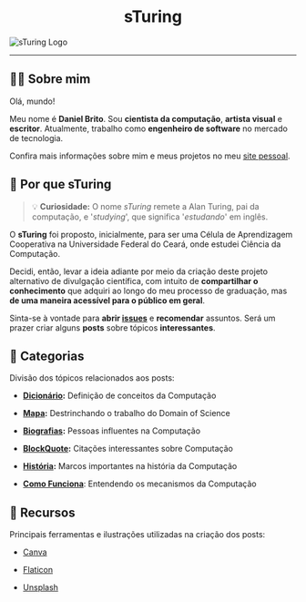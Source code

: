 <h1 align="center"> sTuring</h1>

![sTuring Logo](https://1.bp.blogspot.com/-1k4JVRo7fBI/X3y0XeBGaYI/AAAAAAAAXKM/Ri65yc5zORc27EfwHGdagCy2Qd6wqtBdgCLcBGAsYHQ/s2048/NEW_COVER_001.png)

---

## :man_technologist: Sobre mim

Olá, mundo!

Meu nome é **Daniel Brito**. Sou **cientista da computação**, **artista visual** e **escritor**. Atualmente, trabalho como **engenheiro de software** no mercado de tecnologia.

Confira mais informações sobre mim e meus projetos no meu [site pessoal](https://danielbrito.github.io/).

## :thinking: Por que sTuring

> :bulb: **Curiosidade:** O nome _sTuring_ remete a Alan Turing, pai da computação, e '_studying_', que significa '_estudando_' em inglês.

O **sTuring** foi proposto, inicialmente, para ser uma Célula de Aprendizagem Cooperativa na Universidade Federal do Ceará, onde estudei Ciência da Computação.

Decidi, então, levar a ideia adiante por meio da criação deste projeto alternativo de divulgação científica, com intuito de **compartilhar o conhecimento** que adquiri ao longo do meu processo de graduação, mas **de uma maneira acessível para o público em geral**.

Sinta-se à vontade para **abrir [issues](https://github.com/DanielBrito/sturing/issues)** e **recomendar** assuntos. Será um prazer criar alguns **posts** sobre tópicos **interessantes**.

## :bookmark_tabs: Categorias

Divisão dos tópicos relacionados aos posts:

- **[Dicionário](Dicionario):** Definição de conceitos da Computação

- **[Mapa](Mapa):** Destrinchando o trabalho do Domain of Science

- **[Biografias](Biografias):** Pessoas influentes na Computação

- **[BlockQuote](BlockQuote):** Citações interessantes sobre Computação

- **[História](Historia):** Marcos importantes na história da Computação

- **[Como Funciona](ComoFunciona)**: Entendendo os mecanismos da Computação

## :triangular_ruler: Recursos

Principais ferramentas e ilustrações utilizadas na criação dos posts:

- [Canva](https://www.canva.com/)

- [Flaticon](https://www.flaticon.com/)

- [Unsplash](https://unsplash.com/)
